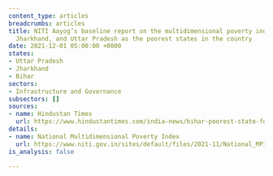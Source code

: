 ```yaml
---
content_type: articles
breadcrumbs: articles
title: NITI Aayog’s baseline report on the multidimensional poverty index shows Bihar,
  Jharkhand, and Uttar Pradesh as the poorest states in the country
date: 2021-12-01 05:00:00 +0000
states:
- Uttar Pradesh
- Jharkhand
- Bihar
sectors:
- Infrastructure and Governance
subsectors: []
sources:
- name: Hindustan Times
  url: https://www.hindustantimes.com/india-news/bihar-poorest-state-followed-by-jharkhand-and-up-niti-aayog-report-101637929691488.html
details:
- name: National Multidimensional Poverty Index
  url: https://www.niti.gov.in/sites/default/files/2021-11/National_MPI_India-11242021.pdf
is_analysis: false

---
```

